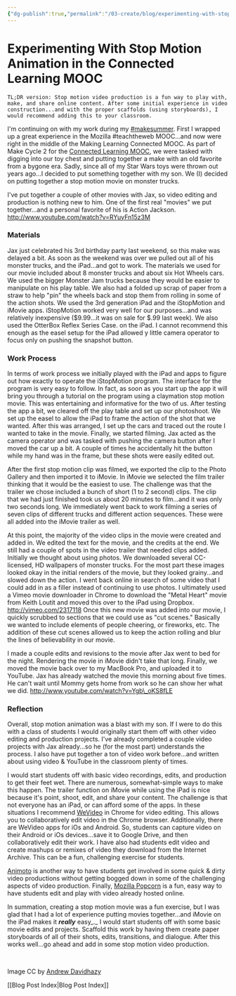 ```yaml
---
{"dg-publish":true,"permalink":"/03-create/blog/experimenting-with-stop-motion-animation-in-the-connected-learning-mooc/","title":"Experimenting With Stop Motion Animation in the Connected Learning MOOC","tags":["clmooc","online-content-construction","blog-post"]}
---
```


# Experimenting With Stop Motion Animation in the Connected Learning MOOC

```
TL;DR version: Stop motion video production is a fun way to play with, make, and share online content. After some initial experience in video construction...and with the proper scaffolds (using storyboards), I would recommend adding this to your classroom.
```

I'm continuing on with my work during my [#makesummer](http://www.makesummer.org/). First I wrapped up a great experience in the Mozilla #teachtheweb MOOC...and now were right in the middle of the Making Learning Connected MOOC. As part of Make Cycle 2 for the [Connected Learning MOOC](http://blog.nwp.org/clmooc/), we were tasked with digging into our toy chest and putting together a make with an old favorite from a bygone era. Sadly, since all of my Star Wars toys were thrown out years ago...I decided to put something together with my son. We (I) decided on putting together a stop motion movie on monster trucks.

I've put together a couple of other movies with Jax, so video editing and production is nothing new to him. One of the first real "movies" we put together...and a personal favorite of his is Action Jackson. http://www.youtube.com/watch?v=RYuyFn15z3M

### Materials

Jax just celebrated his 3rd birthday party last weekend, so this make was delayed a bit. As soon as the weekend was over we pulled out all of his monster trucks, and the iPad...and got to work. The materials we used for our movie included about 8 monster trucks and about six Hot Wheels cars. We used the bigger Monster Jam trucks because they would be easier to manipulate on his play table. We also had a folded up scrap of paper from a straw to help "pin" the wheels back and stop them from rolling in some of the action shots. We used the 3rd generation iPad and the iStopMotion and iMovie apps. iStopMotion worked very well for our purposes...and was relatively inexpensive ($9.99...it was on sale for $.99 last week). We also used the OtterBox Reflex Series Case. on the iPad. I cannot recommend this enough as the easel setup for the iPad allowed y little camera operator to focus only on pushing the snapshot button.

### Work Process

In terms of work process we initially played with the iPad and apps to figure out how exactly to operate the iStopMotion program. The interface for the program is very easy to follow. In fact, as soon as you start up the app it will bring you through a tutorial on the program using a claymation stop motion movie. This was entertaining and informative for the two of us. After testing the app a bit, we cleared off the play table and set up our photoshoot. We set up the easel to allow the iPad to frame the action of the shot that we wanted. After this was arranged, I set up the cars and traced out the route I wanted to take in the movie. Finally, we started filming. Jax acted as the camera operator and was tasked with pushing the camera button after I moved the car up a bit. A couple of times he accidentally hit the button while my hand was in the frame, but these shots were easily edited out.

After the first stop motion clip was filmed, we exported the clip to the Photo Gallery and then imported it to iMovie. In iMovie we selected the film trailer thinking that it would be the easiest to use. The challenge was that the trailer we chose included a bunch of short (1 to 2 second) clips. The clip that we had just finished took us about 20 minutes to film...and it was only two seconds long. We immediately went back to work filming a series of seven clips of different trucks and different action sequences. These were all added into the iMovie trailer as well.

At this point, the majority of the video clips in the movie were created and added in. We edited the text for the movie, and the credits at the end. We still had a couple of spots in the video trailer that needed clips added. Initially we thought about using photos. We downloaded several CC-licensed, HD wallpapers of monster trucks. For the most part these images looked okay in the initial renders of the movie, but they looked grainy...and slowed down the action. I went back online in search of some video that I could add in as a filler instead of continuing to use photos. I ultimately used a Vimeo movie downloader in Chrome to download the "Metal Heart" movie from Keith Loutit and moved this over to the iPad using Dropbox. http://vimeo.com/2317118 Once this new movie was added into our movie, I quickly scrubbed to sections that we could use as "cut scenes." Basically we wanted to include elements of people cheering, or fireworks, etc. The addition of these cut scenes allowed us to keep the action rolling and blur the lines of believability in our movie.

I made a couple edits and revisions to the movie after Jax went to bed for the night. Rendering the movie in iMovie didn't take that long. Finally, we moved the movie back over to my MacBook Pro, and uploaded it to YouTube. Jax has already watched the movie this morning about five times. He can't wait until Mommy gets home from work so he can show her what we did. http://www.youtube.com/watch?v=Ygb\_oKS8fLE

### Reflection

Overall, stop motion animation was a blast with my son. If I were to do this with a class of students I would originally start them off with other video editing and production projects. I've already completed a couple video projects with Jax already...so he (for the most part) understands the process. I also have put together a ton of video work before...and written about using video & YouTube in the classroom plenty of times.

I would start students off with basic video recordings, edits, and production to get their feet wet. There are numerous, somewhat-simple ways to make this happen. The trailer function on iMovie while using the iPad is nice because it's point, shoot, edit, and share your content. The challenge is that not everyone has an iPad, or can afford some of the apps. In these situations I recommend [WeVideo](http://www.wevideo.com/) in Chrome for video editing. This allows you to collaboratively edit video in the Chrome browser. Additionally, there are WeVideo apps for iOs and Android. So, students can capture video on their Android or iOs devices...save it to Google Drive, and then collaboratively edit their work. I have also had students edit video and create mashups or remixes of video they download from the Internet Archive. This can be a fun, challenging exercise for students.

[Animoto](http://animoto.com/) is another way to have students get involved in some quick & dirty video productions without getting bogged down in some of the challenging aspects of video production. Finally, [Mozilla Popcorn](https://popcorn.webmaker.org/) is a fun, easy way to have students edit and play with video already hosted online.

In summation, creating a stop motion movie was a fun exercise, but I was glad that I had a lot of experience putting movies together...and iMovie on the iPad makes it _**really**_ easy_._ I would start students off with some basic movie edits and projects. Scaffold this work by having them create paper storyboards of all of their shots, edits, transitions, and dialogue. After this works well...go ahead and add in some stop motion video production.

 

Image CC by [Andrew Davidhazy](http://people.rit.edu/andpph/exhibit-11.html)

[[Blog Post Index\|Blog Post Index]]
